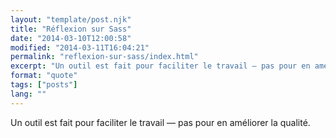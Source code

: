 ```yaml
---
layout: "template/post.njk"
title: "Réflexion sur Sass"
date: "2014-03-10T12:00:58"
modified: "2014-03-11T16:04:21"
permalink: "reflexion-sur-sass/index.html"
excerpt: "Un outil est fait pour faciliter le travail — pas pour en améliorer la qualité."
format: "quote"
tags: ["posts"]
lang: ""
---
```

Un outil est fait pour faciliter le travail — pas pour en améliorer la qualité.
